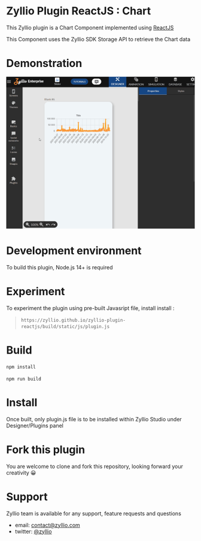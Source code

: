 # Zyllio Plugin ReactJS : Chart

This Zyllio plugin is a Chart Component implemented using [ReactJS](https://reactjs.org/)

This Component uses the Zyllio SDK Storage API to retrieve the Chart data

# Demonstration

<img src="./snapshots/demo.gif">

# Development environment

To build this plugin, Node.js 14+ is required

# Experiment

To experiment the plugin using pre-built Javasript file, install 
install :
> `https://zyllio.github.io/zyllio-plugin-reactjs/build/static/js/plugin.js`


# Build

```shell
npm install

npm run build
```

# Install

Once built, only plugin.js file is to be installed within Zyllio Studio under Designer/Plugins panel

# Fork this plugin

You are welcome to clone and fork this repository, looking forward your creativity 😀

# Support

Zyllio team is available for any support, feature requests and questions

- email: contact@zyllio.com
- twitter: [@zyllio](https://twitter.com/zyllio)